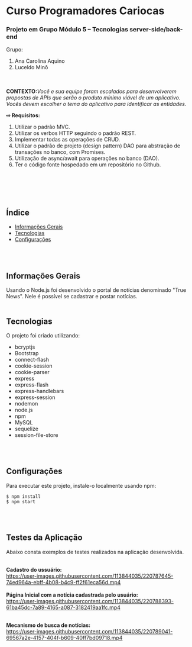 <h1>Curso Programadores Cariocas</h1>

<h3>Projeto em Grupo Módulo 5 – Tecnologias server-side/back-end</h3>


Grupo: <ol>
            <li>Ana Carolina Aquino</li>
            <li>Luceldo Minô</li>
       </ol>


<br><br>
<b>CONTEXTO:</b><i>Você e sua equipe foram escalados para desenvolverem propostas de APIs que serão o produto mínimo viável de um aplicativo. Vocês devem escolher o tema do aplicativo para identificar as entidades.
</i><br>


<b> ⇨ Requisitos:</b>
    <ol>
       <li>Utilizar o padrão MVC.</li>
       <li>Utilizar os verbos HTTP seguindo o padrão REST.</li>
       <li>Implementar todas as operações de CRUD.</li>
       <li>Utilizar o padrão de projeto (design pattern) DAO para abstração de transações no banco, com Promises.</li>
       <li>Utilização de async/await para operações no banco (DAO).</li>
       <li>Ter o código fonte hospedado em um repositório no Github.</li>
    </ol>
<br><br>


<br>

## Índice
* [Informações Gerais](#informações-Gerais)
* [Tecnologias](#tecnologias)
* [Configurações](#configurações)

<br><br>


## Informações Gerais
Usando o Node.js foi desenvolvido o portal de notícias denominado "True News". Nele é possível se cadastrar e postar notícias.<br><br>

	

## Tecnologias

O projeto foi criado utilizando:

* bcryptjs
* Bootstrap
* connect-flash
* cookie-session
* cookie-parser
* express
* express-flash
* express-handlebars
* express-session
* nodemon
* node.js
* npm
* MySQL
* sequelize
* session-file-store
   

<br><br>
	
## Configurações

Para executar este projeto, instale-o localmente usando npm:

```
$ npm install
$ npm start
```

<br><br>


## Testes da Aplicação


Abaixo consta exemplos de testes realizados na aplicação desenvolvida.<br><br>

<b>Cadastro do ussuário:</b><br>
https://user-images.githubusercontent.com/113844035/220787645-74ed964a-ebff-4b08-b4c9-ff2f61eca56d.mp4
<br><br>
<b>Página Inicial com a notícia cadastrada pelo usuário:</b><br>
https://user-images.githubusercontent.com/113844035/220788393-61ba45dc-7a89-4165-a087-3182419aa1fc.mp4
<br><br>

<b>Mecanismo de busca de notícias:</b><br>
https://user-images.githubusercontent.com/113844035/220789041-69567a2e-4157-404f-b609-40ff7bd09718.mp4
<br><br>

